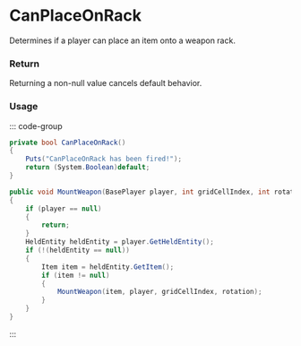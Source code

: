# CanPlaceOnRack
<Badge type="info" text="Global"/><Badge type="danger" text="Carbon Compatible"/>
Determines if a player can place an item onto a weapon rack.

### Return
Returning a non-null value cancels default behavior.

### Usage
::: code-group
```csharp [Example]
private bool CanPlaceOnRack()
{
	Puts("CanPlaceOnRack has been fired!");
	return (System.Boolean)default;
}
```
```csharp [Source — Assembly-CSharp @ WeaponRack]
public void MountWeapon(BasePlayer player, int gridCellIndex, int rotation)
{
	if (player == null)
	{
		return;
	}
	HeldEntity heldEntity = player.GetHeldEntity();
	if (!(heldEntity == null))
	{
		Item item = heldEntity.GetItem();
		if (item != null)
		{
			MountWeapon(item, player, gridCellIndex, rotation);
		}
	}
}

```
:::
